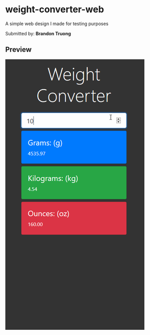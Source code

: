 # weight-converter-web

A simple web design I made for testing purposes

Submitted by: **Brandon Truong**

## Preview

<img src='weight.gif' title='Preview' width='' alt='Preview' />
